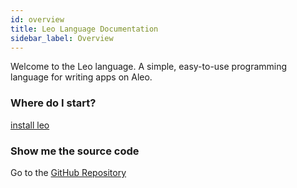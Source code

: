 ```yaml
---
id: overview
title: Leo Language Documentation
sidebar_label: Overview
---
```


Welcome to the Leo language. A simple, easy-to-use programming language for writing apps on Aleo.

### Where do I start?
[install leo](01_installation.md)

### Show me the source code
Go to the [GitHub Repository](https://github.com/AleoHQ/leo)